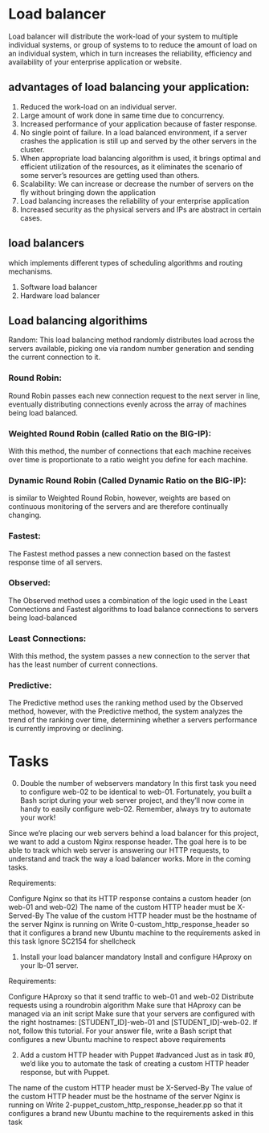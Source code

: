 # Load balancer

Load balancer will distribute the work-load of your system to multiple individual systems, or group of systems to to reduce the amount of load on an individual system, which in turn increases the reliability, efficiency and availability of your enterprise application or website.

## advantages of load balancing your application:

1. Reduced the work-load on an individual server.
2. Large amount of work done in same time due to concurrency.
3. Increased performance of your application because of faster response.
4. No single point of failure. In a load balanced environment, if a server crashes the application is still up and served by the other servers in the cluster.
5. When appropriate load balancing algorithm is used, it brings optimal and efficient utilization of the resources, as it eliminates the scenario of some server’s resources are getting used than others.
6. Scalability: We can increase or decrease the number of servers on the fly without bringing down the application
7. Load balancing increases the reliability of your enterprise application
8. Increased security as the physical servers and IPs are abstract in certain cases.

## load balancers
which implements different types of scheduling algorithms and routing mechanisms.

1. Software load balancer
2. Hardware load balancer

## Load balancing algorithims
Random: This load balancing method randomly distributes load across the servers available, picking one via random number generation and sending the current connection to it. 

### Round Robin:
Round Robin passes each new connection request to the next server in line, eventually distributing connections evenly across the array of machines being load balanced. 

### Weighted Round Robin (called Ratio on the BIG-IP):
With this method, the number of connections that each machine receives over time is proportionate to a ratio weight you define for each machine.

### Dynamic Round Robin (Called Dynamic Ratio on the BIG-IP):
is similar to Weighted Round Robin, however, weights are based on continuous monitoring of the servers and are therefore continually changing.

### Fastest:
The Fastest method passes a new connection based on the fastest response time of all servers.

### Observed:
The Observed method uses a combination of the logic used in the Least Connections and Fastest algorithms to load balance connections to servers being load-balanced

### Least Connections: 
With this method, the system passes a new connection to the server that has the least number of current connections.

### Predictive:
The Predictive method uses the ranking method used by the Observed method, however, with the Predictive method, the system analyzes the trend of the ranking over time, determining whether a servers performance is currently improving or declining.

# Tasks
0. Double the number of webservers
mandatory
In this first task you need to configure web-02 to be identical to web-01. Fortunately, you built a Bash script during your web server project, and they’ll now come in handy to easily configure web-02. Remember, always try to automate your work!

Since we’re placing our web servers behind a load balancer for this project, we want to add a custom Nginx response header. The goal here is to be able to track which web server is answering our HTTP requests, to understand and track the way a load balancer works. More in the coming tasks.

Requirements:

Configure Nginx so that its HTTP response contains a custom header (on web-01 and web-02)
The name of the custom HTTP header must be X-Served-By
The value of the custom HTTP header must be the hostname of the server Nginx is running on
Write 0-custom_http_response_header so that it configures a brand new Ubuntu machine to the requirements asked in this task
Ignore SC2154 for shellcheck

1. Install your load balancer
mandatory
Install and configure HAproxy on your lb-01 server.

Requirements:

Configure HAproxy so that it send traffic to web-01 and web-02
Distribute requests using a roundrobin algorithm
Make sure that HAproxy can be managed via an init script
Make sure that your servers are configured with the right hostnames: [STUDENT_ID]-web-01 and [STUDENT_ID]-web-02. If not, follow this tutorial.
For your answer file, write a Bash script that configures a new Ubuntu machine to respect above requirements

2. Add a custom HTTP header with Puppet
#advanced
Just as in task #0, we’d like you to automate the task of creating a custom HTTP header response, but with Puppet.

The name of the custom HTTP header must be X-Served-By
The value of the custom HTTP header must be the hostname of the server Nginx is running on
Write 2-puppet_custom_http_response_header.pp so that it configures a brand new Ubuntu machine to the requirements asked in this task
